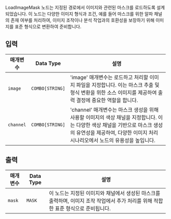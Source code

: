 
LoadImageMask 노드는 지정된 경로에서 이미지와 관련된 마스크를 로드하도록 설계되었습니다. 이 노드는 다양한 이미지 형식과 조건, 예를 들어 마스크를 위한 알파 채널의 존재 여부를 처리하여, 이미지 조작이나 분석 작업과의 호환성을 보장하기 위해 이미지를 표준 형식으로 변환하여 준비합니다.

## 입력

| 매개변수 | Data Type | 설명 |
|-----------|-------------|-------------|
| `image`   | `COMBO[STRING]` | 'image' 매개변수는 로드하고 처리할 이미지 파일을 지정합니다. 이는 마스크 추출 및 형식 변환을 위한 소스 이미지를 제공하여 출력 결정에 중요한 역할을 합니다. |
| `channel` | `COMBO[STRING]` | 'channel' 매개변수는 마스크 생성을 위해 사용할 이미지의 색상 채널을 지정합니다. 이는 다양한 색상 채널을 기반으로 마스크 생성의 유연성을 제공하여, 다양한 이미지 처리 시나리오에서 노드의 유용성을 높입니다. |

## 출력

| 매개변수 | Data Type | 설명 |
|-----------|-------------|-------------|
| `mask`    | `MASK`      | 이 노드는 지정된 이미지와 채널에서 생성된 마스크를 출력하며, 이미지 조작 작업에서 추가 처리를 위해 적합한 표준 형식으로 준비됩니다. |

